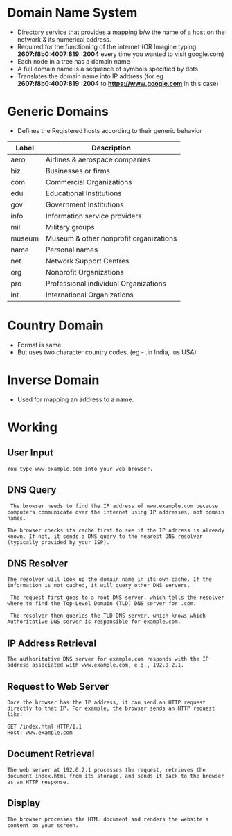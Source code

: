 # **Domain Name System**

- Directory service that provides a mapping b/w the name of a host on the network & its numerical address.
- Required for the functioning of the internet (OR Imagine typing **2607:f8b0:4007:819::2004** every time you wanted to visit google.com)
- Each node in a tree has a domain name
- A full domain name is a sequence of symbols specified by dots
- Translates the domain name into IP address (for eg **2607:f8b0:4007:819::2004** to **https://www.google.com** in this case)

# Generic Domains

- Defines the Registered hosts according to their generic behavior


| **Label** | **Description**                        |
| --------- | -------------------------------------- |
| aero      | Airlines & aerospace companies         |
| biz       | Businesses or firms                    |
| com       | Commercial Organizations               |
| edu       | Educational Institutions               |
| gov       | Government Institutions                |
| info      | Information service providers          |
| mil       | Military groups                        |
| museum    | Museum & other nonprofit organizations |
| name      | Personal names                         |
| net       | Network Support Centres                |
| org       | Nonprofit Organizations                |
| pro       | Professional individual Organizations  |
| int       | International Organizations            |

# Country Domain

- Format is same.
- But uses two character country codes. (eg - .in India, .us USA)

# Inverse Domain

- Used for mapping an address to a name.

# Working

## User Input
	You type www.example.com into your web browser.

## DNS Query

	 The browser needs to find the IP address of www.example.com because computers communicate over the internet using IP addresses, not domain names.
	 
    The browser checks its cache first to see if the IP address is already known. If not, it sends a DNS query to the nearest DNS resolver (typically provided by your ISP).
    

## DNS Resolver

	The resolver will look up the domain name in its own cache. If the information is not cached, it will query other DNS servers.
	
     The request first goes to a root DNS server, which tells the resolver where to find the Top-Level Domain (TLD) DNS server for .com.
     
     The resolver then queries the TLD DNS server, which knows which Authoritative DNS server is responsible for example.com.

## IP Address Retrieval

	The authoritative DNS server for example.com responds with the IP address associated with www.example.com, e.g., 192.0.2.1.

## Request to Web Server

	Once the browser has the IP address, it can send an HTTP request directly to that IP. For example, the browser sends an HTTP request like:
	
	GET /index.html HTTP/1.1
	Host: www.example.com

## Document Retrieval

	The web server at 192.0.2.1 processes the request, retrieves the document index.html from its storage, and sends it back to the browser as an HTTP response.

## Display

	The browser processes the HTML document and renders the website's content on your screen.